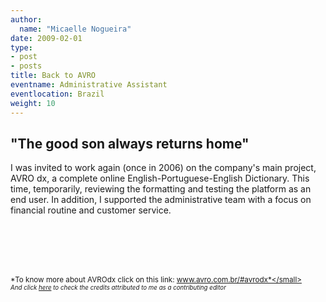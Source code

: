 ```yaml
---
author:
  name: "Micaelle Nogueira"
date: 2009-02-01
type:
- post
- posts
title: Back to AVRO
eventname: Administrative Assistant 
eventlocation: Brazil
weight: 10
---
```


## "The good son always returns home"

I was invited to work again (once in 2006) on the company's main project, AVRO dx, a complete online English-Portuguese-English Dictionary. This time, temporarily, reviewing the formatting and testing the platform as an end user. In addition, I supported the administrative team with a focus on financial routine and customer service.

</br>
</br>
</br>
</br>

<small>*To know more about AVROdx click on this link: www.avro.com.br/#avrodx*</small></br>
<small>*And click [here](http://editor.avrodx.com.br/about/credits) to check the credits attributed to me as a contributing editor*</small>